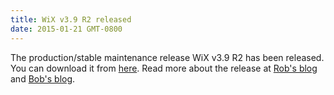 ```yaml
---
title: WiX v3.9 R2 released
date: 2015-01-21 GMT-0800
---
```

The production/stable maintenance release WiX v3.9 R2 has been released.
You can download it from <a href='http://wixtoolset.org/releases/v3.9/stable'>here</a>.
Read more about the release at <a href='http://robmensching.com/blog/posts/2015/1/21/wix-toolset-v3.9-r2-released/'>Rob's blog</a>
and <a href='http://www.joyofsetup.com/2015/01/21/wix-toolset-v3-9-r2-maintenance-release-is-available/'>Bob's blog</a>.
